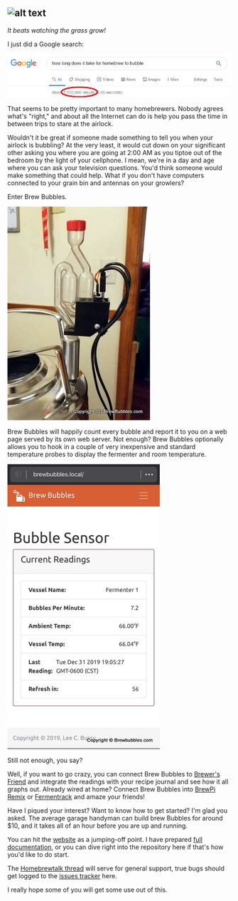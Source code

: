 ![alt text](https://www.brewbubbles.com/wp-content/uploads/2019/08/BB-full-logo.png "Brew Bubbles")
---
*It beats watching the grass grow!*

I just did a Google search:

![alt text](https://raw.githubusercontent.com/lbussy/brew-bubbles/master/graphics/Google.png "Brew Bubbles")

That seems to be pretty important to many homebrewers. Nobody agrees what's "right," and about all the Internet can do is help you pass the time in between trips to stare at the airlock.

Wouldn't it be great if someone made something to tell you when your airlock is bubbling? At the very least, it would cut down on your significant other asking you where you are going at 2:00 AM as you tiptoe out of the bedroom by the light of your cellphone. I mean, we're in a day and age where you can ask your television questions. You'd think someone would make something that could help. What if you don't have computers connected to your grain bin and antennas on your growlers?

Enter Brew Bubbles.

![alt text](https://raw.githubusercontent.com/lbussy/brew-bubbles/master/bracket/12.jpg "Brew Bubbles")

Brew Bubbles will happily count every bubble and report it to you on a web page served by its own web server. Not enough? Brew Bubbles optionally allows you to hook in a couple of very inexpensive and standard temperature probes to display the fermenter and room temperature.

![alt text](https://raw.githubusercontent.com/lbussy/brew-bubbles/master/graphics/webpage.jpg "Brew Bubbles")

Still not enough, you say?

Well, if you want to go crazy, you can connect Brew Bubbles to [Brewer's Friend](https://www.brewersfriend.com/) and integrate the readings with your recipe journal and see how it all graphs out. Already wired at home? Connect Brew Bubbles into [BrewPi Remix](https://www.brewpiremix.com) or [Fermentrack](https://www.fermentrack.com) and amaze your friends!

Have I piqued your interest? Want to know how to get started? I'm glad you asked. The average garage handyman can build brew Bubbles for around $10, and it takes all of an hour before you are up and running.

You can hit the [website](https://www.brewbubbles.com) as a jumping-off point. I have prepared [full documentation](https://brew-bubbles.readthedocs.io/en/latest/), or you can dive right into the repository here if that's how you'd like to do start.

The [Homebrewtalk thread](https://support.brewbubbles.com) will serve for general support, true bugs should get logged to the [issues tracker](https://github.com/lbussy/brew-bubbles/issues) here.

I really hope some of you will get some use out of this.

